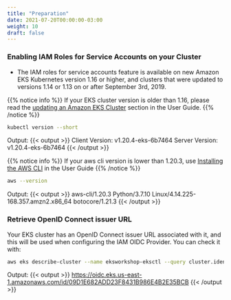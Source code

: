 ```yaml
---
title: "Preparation"
date: 2021-07-20T00:00:00-03:00
weight: 10
draft: false
---
```


### Enabling IAM Roles for Service Accounts on your Cluster

* The IAM roles for service accounts feature is available on new Amazon EKS Kubernetes version 1.16 or higher, and clusters that were updated to versions 1.14 or 1.13 on or after September 3rd, 2019.

{{% notice info %}}
If your EKS cluster version is older than 1.16, please read the [updating an Amazon EKS Cluster](https://docs.aws.amazon.com/eks/latest/userguide/update-cluster.html) section in the User Guide.
{{% /notice %}}

```bash
kubectl version --short
```

Output:
{{< output >}}
Client Version: v1.20.4-eks-6b7464
Server Version: v1.20.4-eks-6b7464
{{< /output >}}

{{% notice info %}}
If your aws cli version is lower than 1.20.3, use [Installing the AWS CLI](https://docs.aws.amazon.com/cli/latest/userguide/cli-chap-install.html) in the User Guide
{{% /notice %}}

```bash
aws --version
```

Output:
{{< output >}}
aws-cli/1.20.3 Python/3.7.10 Linux/4.14.225-168.357.amzn2.x86_64 botocore/1.21.3
{{< /output >}}

### Retrieve OpenID Connect issuer URL

Your EKS cluster has an OpenID Connect issuer URL associated with it, and this will be used when configuring the IAM OIDC Provider. You can check it with:

```bash
aws eks describe-cluster --name eksworkshop-eksctl --query cluster.identity.oidc.issuer --output text
```

Output:
{{< output >}}
https://oidc.eks.us-east-1.amazonaws.com/id/09D1E682ADD23F8431B986E4B2E35BCB
{{< /output >}}
